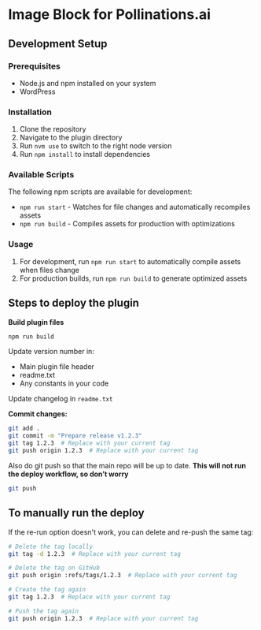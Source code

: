 # Image Block for Pollinations.ai

## Development Setup

### Prerequisites
- Node.js and npm installed on your system
- WordPress

### Installation
1. Clone the repository
2. Navigate to the plugin directory
3. Run `nvm use` to switch to the right node version
4. Run `npm install` to install dependencies

### Available Scripts

The following npm scripts are available for development:

- `npm run start` - Watches for file changes and automatically recompiles assets
- `npm run build` - Compiles assets for production with optimizations

### Usage
1. For development, run `npm run start` to automatically compile assets when files change
2. For production builds, run `npm run build` to generate optimized assets


## Steps to deploy the plugin

**Build plugin files**

```bash
npm run build
```

Update version number in:
* Main plugin file header
* readme.txt
* Any constants in your code

Update changelog in `readme.txt`

**Commit changes:**

```bash
git add .
git commit -m "Prepare release v1.2.3"
git tag 1.2.3  # Replace with your current tag
git push origin 1.2.3  # Replace with your current tag
```

Also do git push so that the main repo will be up to date. **This will not run the deploy workflow, so don’t worry**

```bash
git push
```

## To manually run the deploy

If the re-run option doesn't work, you can delete and re-push the same tag:

```bash
# Delete the tag locally
git tag -d 1.2.3  # Replace with your current tag

# Delete the tag on GitHub
git push origin :refs/tags/1.2.3  # Replace with your current tag

# Create the tag again
git tag 1.2.3  # Replace with your current tag

# Push the tag again
git push origin 1.2.3  # Replace with your current tag
```

